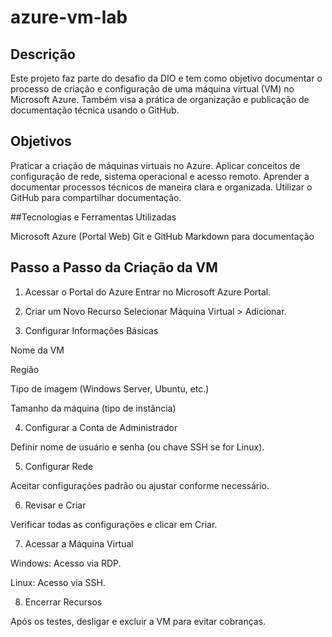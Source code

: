 # azure-vm-lab

## Descrição
Este projeto faz parte do desafio da DIO e tem como objetivo documentar o processo de criação e configuração de uma máquina virtual (VM) no Microsoft Azure. Também visa a prática de organização e publicação de documentação técnica usando o GitHub.

## Objetivos

Praticar a criação de máquinas virtuais no Azure.
Aplicar conceitos de configuração de rede, sistema operacional e acesso remoto.
Aprender a documentar processos técnicos de maneira clara e organizada.
Utilizar o GitHub para compartilhar documentação.

##Tecnologias e Ferramentas Utilizadas

Microsoft Azure (Portal Web)
Git e GitHub
Markdown para documentação

## Passo a Passo da Criação da VM

1. Acessar o Portal do Azure
Entrar no Microsoft Azure Portal.

2. Criar um Novo Recurso
Selecionar Máquina Virtual > Adicionar.

3. Configurar Informações Básicas

Nome da VM

Região

Tipo de imagem (Windows Server, Ubuntu, etc.)

Tamanho da máquina (tipo de instância)

4. Configurar a Conta de Administrador

Definir nome de usuário e senha (ou chave SSH se for Linux).

5. Configurar Rede

Aceitar configurações padrão ou ajustar conforme necessário.

6. Revisar e Criar

Verificar todas as configurações e clicar em Criar.

7. Acessar a Máquina Virtual

Windows: Acesso via RDP.

Linux: Acesso via SSH.

8. Encerrar Recursos

Após os testes, desligar e excluir a VM para evitar cobranças.
